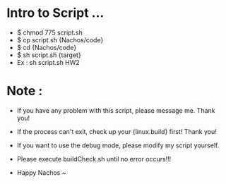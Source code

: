 # Intro to Script ...

- $ chmod 775 script.sh
- $ cp script.sh {Nachos/code}
- $ cd {Nachos/code}
- $ sh script.sh {target}
- Ex : sh script.sh HW2

# Note :

- If you have any problem with this script, please message me. Thank you!

- If the process can't exit, check up your {linux.build} first! Thank you!

- If you want to use the debug mode, please modify my script yourself.

- Please execute buildCheck.sh until no error occurs!!!

- Happy Nachos ~ 
